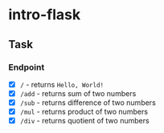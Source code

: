 # intro-flask

## Task

### Endpoint

- [x] `/` - returns `Hello, World!`
- [x] `/add` - returns sum of two numbers
- [x] `/sub` - returns difference of two numbers
- [x] `/mul` - returns product of two numbers
- [x] `/div` - returns quotient of two numbers
